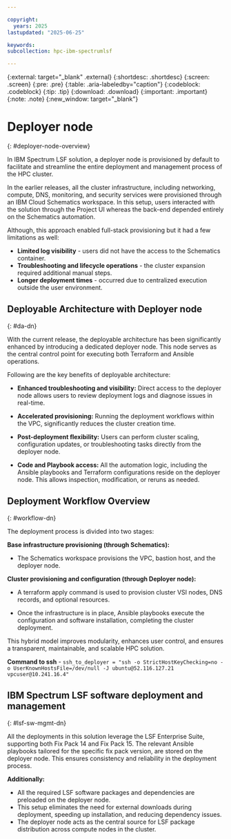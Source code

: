 ```yaml
---

copyright:
  years: 2025
lastupdated: "2025-06-25"

keywords:
subcollection: hpc-ibm-spectrumlsf

---
```


{:external: target="_blank" .external}
{:shortdesc: .shortdesc}
{:screen: .screen}
{:pre: .pre}
{:table: .aria-labeledby="caption"}
{:codeblock: .codeblock}
{:tip: .tip}
{:download: .download}
{:important: .important}
{:note: .note}
{:new_window: target="_blank"}

# Deployer node
{: #deployer-node-overview}

In IBM Spectrum LSF solution, a deployer node is provisioned by default to facilitate and streamline the entire deployment and management process of the HPC cluster.

In the earlier releases, all the cluster infrastructure, including networking, compute, DNS, monitoring, and security services were provisioned through an IBM Cloud Schematics workspace. In this setup, users interacted with the solution through the Project UI whereas the back-end depended entirely on the Schematics automation.

Although, this approach enabled full-stack provisioning but it had a few limitations as well:

* **Limited log visibility** - users did not have the access to the Schematics container.
* **Troubleshooting and lifecycle operations** - the cluster expansion required additional manual steps.
* **Longer deployment times** - occurred due to centralized execution outside the user environment.

## Deployable Architecture with Deployer node
{: #da-dn}

With the current release, the deployable architecture has been significantly enhanced by introducing a dedicated deployer node. This node serves as the central control point for executing both Terraform and Ansible operations.

Following are the key benefits of deployable architecture:

* **Enhanced troubleshooting and visibility:** Direct access to the deployer node allows users to review deployment logs and diagnose issues in real-time.

* **Accelerated provisioning:** Running the deployment workflows within the VPC, significantly reduces the cluster creation time.

* **Post-deployment flexibility:** Users can perform cluster scaling, configuration updates, or troubleshooting tasks directly from the deployer node.

* **Code and Playbook access:** All the automation logic, including the Ansible playbooks and Terraform configurations reside on the deployer node. This allows inspection, modification, or reruns as needed.

## Deployment Workflow Overview
{: #workflow-dn}

The deployment process is divided into two stages:

**Base infrastructure provisioning (through Schematics):**

* The Schematics workspace provisions the VPC, bastion host, and the deployer node.

**Cluster provisioning and configuration (through Deployer node):**

* A terraform apply command is used to provision cluster VSI nodes, DNS records, and optional resources.

* Once the infrastructure is in place, Ansible playbooks execute the configuration and software installation, completing the cluster deployment.

This hybrid model improves modularity, enhances user control, and ensures a transparent, maintainable, and scalable HPC solution.

**Command to ssh** - `ssh_to_deployer = "ssh -o StrictHostKeyChecking=no -o UserKnownHostsFile=/dev/null -J ubuntu@52.116.127.21 vpcuser@10.241.16.4"`

## IBM Spectrum LSF software deployment and management
{: #lsf-sw-mgmt-dn}

All the deployments in this solution leverage the LSF Enterprise Suite, supporting both Fix Pack 14 and Fix Pack 15. The relevant Ansible playbooks tailored for the specific fix pack version, are stored on the deployer node. This ensures consistency and reliability in the deployment process.

**Additionally:**

* All the required LSF software packages and dependencies are preloaded on the deployer node.
* This setup eliminates the need for external downloads during deployment, speeding up installation, and reducing dependency issues.
* The deployer node acts as the central source for LSF package distribution across compute nodes in the cluster.
